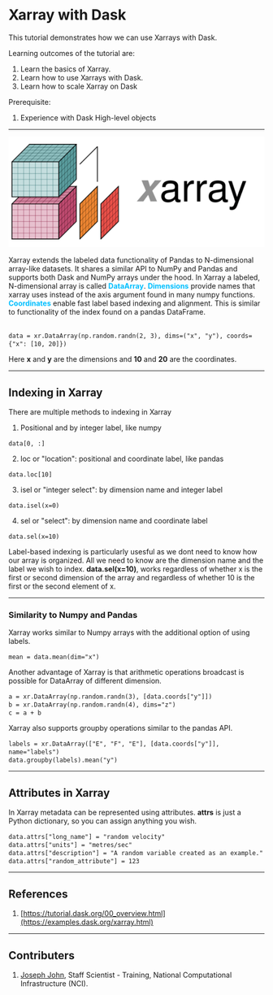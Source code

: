 # Xarray with Dask
This tutorial demonstrates how we can use Xarrays with Dask.

Learning outcomes of the tutorial are:
1. Learn the basics of Xarray.
2. Learn how to use Xarrays with Dask.
3. Learn how to scale Xarray on Dask

Prerequisite:
1. Experience with Dask High-level objects 

***

![](figs/xarray.png)

Xarray extends the labeled data functionality of Pandas to N-dimensional array-like datasets. It shares a similar API to NumPy and Pandas and supports both Dask and NumPy arrays under the hood. In Xarray a labeled, N-dimensional array is called <span style="color:deepskyblue"> **DataArray**</span>. <span style="color:deepskyblue"> **Dimensions**</span>  provide names that xarray uses instead of the axis argument found in many numpy functions.  <span style="color:deepskyblue"> **Coordinates**</span> enable fast label based indexing and alignment. This is similar to functionality of the index found on a pandas DataFrame.

```

data = xr.DataArray(np.random.randn(2, 3), dims=("x", "y"), coords={"x": [10, 20]})

```
Here **x** and **y** are the dimensions and **10** and **20** are the coordinates.

***

## Indexing in Xarray
There are multiple methods to indexing in Xarray
1. Positional and by integer label, like numpy
```
data[0, :]
```
2. loc or "location": positional and coordinate label, like pandas
```
data.loc[10]
```
3. isel or "integer select": by dimension name and integer label
```
data.isel(x=0)
```
4. sel or "select": by dimension name and coordinate label
```
data.sel(x=10)
```
Label-based indexing is particularly usesful as we dont need to know how our array is organized. All we need to know are the dimension name and the label we wish to index. **data.sel(x=10)**, works regardless of whether x is the first or second dimension of the array and regardless of whether 10 is the first or the second element of x.

***
### Similarity to Numpy and Pandas
Xarray works similar to Numpy arrays with the additional option of using labels. 
```
mean = data.mean(dim="x")
```
Another advantage of Xarray is that arithmetic operations broadcast is possible for DataArray of different dimension. 
```
a = xr.DataArray(np.random.randn(3), [data.coords["y"]])
b = xr.DataArray(np.random.randn(4), dims="z")
c = a + b
```
Xarray also supports groupby operations similar to the pandas API.
```
labels = xr.DataArray(["E", "F", "E"], [data.coords["y"]], name="labels")
data.groupby(labels).mean("y")
```
***

## Attributes in Xarray
In Xarray metadata can be represented using attributes. **attrs** is just a Python dictionary, so you can assign anything you wish.

```
data.attrs["long_name"] = "random velocity"
data.attrs["units"] = "metres/sec"
data.attrs["description"] = "A random variable created as an example."
data.attrs["random_attribute"] = 123
```


***
## References
1. [https://tutorial.dask.org/00_overview.html](https://examples.dask.org/xarray.html)

*** 
## Contributers
1. [Joseph John](https://www.josephjohn.org), Staff Scientist - Training, National Computational Infrastructure (NCI).





